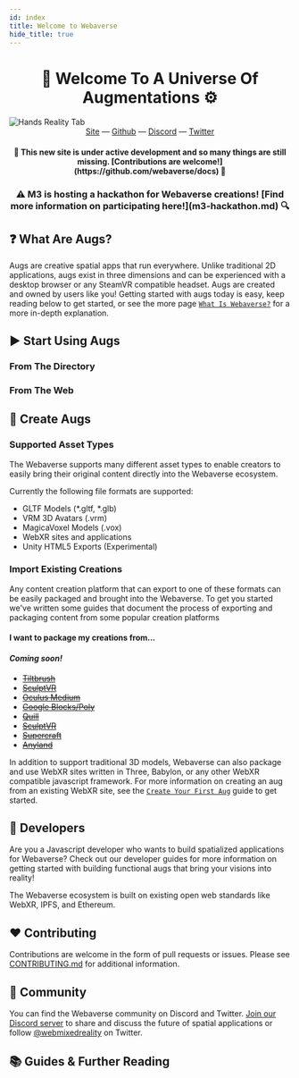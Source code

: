 ```yaml
---
id: index
title: Welcome to Webaverse
hide_title: true
---
```


<h1 align="center"><b>🌌 Welcome To A Universe Of Augmentations ⚙️</b></h1>

<img alt="Hands Reality Tab" src="https://user-images.githubusercontent.com/29695350/55507781-0e463300-561e-11e9-9b1a-f43b8259d041.gif">

<div align="center">
  <a href="https://webaverse.com" target="_blank">Site</a>
  &mdash;
  <a href="https://github.com/webaverse/" target="_blank">Github</a>
  &mdash;
  <a href="https://discord.gg/MQNUGgB" target="_blank">Discord</a>
  &mdash;
  <a href="https://twitter.com/webmixedreality" target="_blank">Twitter</a>
</div>

<h4 align="center">🚧 This new site is under active development and so many things are still missing. [Contributions are welcome!](https://github.com/webaverse/docs) 🧰</h4>
<h3 align="center">⚠️ M3 is hosting a hackathon for Webaverse creations! [Find more information on participating here!](m3-hackathon.md) 🔍</h3>

## ❓ What Are Augs?

Augs are creative spatial apps that run everywhere. Unlike traditional 2D applications, augs exist in three dimensions and can be experienced with a desktop browser or any SteamVR compatible headset. Augs are created and owned by users like you! Getting started with augs today is easy, keep reading below to get started, or see the more page [`What Is Webaverse?`](about.md) for a more in-depth explanation.

## ▶️ Start Using Augs

### From The Directory

### From The Web

## 🎨 Create Augs

### Supported Asset Types

The Webaverse supports many different asset types to enable creators to easily bring their original content directly into the Webaverse ecosystem.

Currently the following file formats are supported:

* GLTF Models (*.gltf, *.glb)
* VRM 3D Avatars (.vrm)
* MagicaVoxel Models (.vox)
* WebXR sites and applications
* Unity HTML5 Exports (Experimental)

### Import Existing Creations

Any content creation platform that can export to one of these formats can be easily packaged and brought into the Webaverse. To get you started we've written some guides that document the process of exporting and packaging content from some popular creation platforms

#### I want to package my creations from...
#### _Coming soon!_
* [~~Tiltbrush~~](index.md)
* [~~SculptVR~~](index.md)
* [~~Oculus Medium~~](index.md)
* [~~Google Blocks/Poly~~](index.md)
* [~~Quill~~](index.md)
* [~~SculptVR~~](index.md)
* [~~Supercraft~~](index.md)
* [~~Anyland~~](index.md)

In addition to support traditional 3D models, Webaverse can also package and use WebXR sites written in Three, Babylon, or any other WebXR compatible javascript framework. For more information on creating an aug from an existing WebXR site, see the [`Create Your First Aug`](creating-an-aug.md) guide to get started.

## 🦸 Developers

Are you a Javascript developer who wants to build spatialized applications for Webaverse? Check out our developer guides for more information on getting started with building functional augs that bring your visions into reality!

The Webaverse ecosystem is built on existing open web standards like WebXR, IPFS, and Ethereum.

## ❤️ Contributing

Contributions are welcome in the form of pull requests or issues. Please see [CONTRIBUTING.md](https://github.com/webaverse/docs/blob/master/CONTRIBUTING.md) for additional information.

## 💬 Community

You can find the Webaverse community on Discord and Twitter. [Join our Discord server](https://discord.gg/MQNUGgB) to share and discuss the future of spatial applications or follow [@webmixedreality](https://twitter.com/webmixedreality/) on Twitter.

## 📚 Guides & Further Reading
